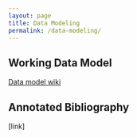 ```yaml
---
layout: page
title: Data Modeling
permalink: /data-modeling/
---
```

## Working Data Model

[Data model wiki](https://github.com/RockefellerArchiveCenter/rac-data-model/wiki)

## Annotated Bibliography
[link]
